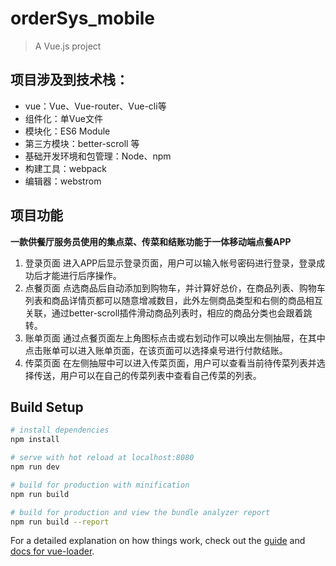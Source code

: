 # orderSys_mobile

> A Vue.js project

## 项目涉及到技术栈：
- vue：Vue、Vue-router、Vue-cli等
- 组件化：单Vue文件
- 模块化：ES6 Module
- 第三方模块：better-scroll 等
- 基础开发环境和包管理：Node、npm
- 构建工具：webpack
- 编辑器：webstrom

## 项目功能
**一款供餐厅服务员使用的集点菜、传菜和结账功能于一体移动端点餐APP**

1. 登录页面
进入APP后显示登录页面，用户可以输入帐号密码进行登录，登录成功后才能进行后序操作。
2. 点餐页面
点选商品后自动添加到购物车，并计算好总价，在商品列表、购物车列表和商品详情页都可以随意增减数目，此外左侧商品类型和右侧的商品相互关联，通过better-scroll插件滑动商品列表时，相应的商品分类也会跟着跳转。
3. 账单页面
通过点餐页面左上角图标点击或右划动作可以唤出左侧抽屉，在其中点击账单可以进入账单页面，在该页面可以选择桌号进行付款结账。
4. 传菜页面
在左侧抽屉中可以进入传菜页面，用户可以查看当前待传菜列表并选择传送，用户可以在自己的传菜列表中查看自己传菜的列表。

## Build Setup

``` bash
# install dependencies
npm install

# serve with hot reload at localhost:8080
npm run dev

# build for production with minification
npm run build

# build for production and view the bundle analyzer report
npm run build --report
```

For a detailed explanation on how things work, check out the [guide](http://vuejs-templates.github.io/webpack/) and [docs for vue-loader](http://vuejs.github.io/vue-loader).
